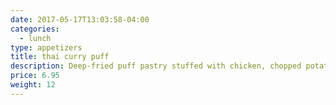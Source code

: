 ```yaml
---
date: 2017-05-17T13:03:58-04:00
categories:
  - lunch
type: appetizers
title: thai curry puff
description: Deep-fried puff pastry stuffed with chicken, chopped potato and onion in curry powder served with cucumber sauce.
price: 6.95
weight: 12
---
```

